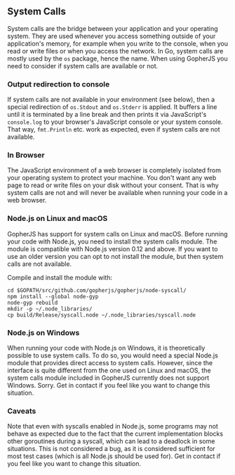 System Calls
------------

System calls are the bridge between your application and your operating system. They are used whenever you access something outside of your application's memory, for example when you write to the console, when you read or write files or when you access the network. In Go, system calls are mostly used by the `os` package, hence the name. When using GopherJS you need to consider if system calls are available or not.

### Output redirection to console

If system calls are not available in your environment (see below), then a special redirection of `os.Stdout` and `os.Stderr` is applied. It buffers a line until it is terminated by a line break and then prints it via JavaScript's `console.log` to your browser's JavaScript console or your system console. That way, `fmt.Println` etc. work as expected, even if system calls are not available.

### In Browser

The JavaScript environment of a web browser is completely isolated from your operating system to protect your machine. You don't want any web page to read or write files on your disk without your consent. That is why system calls are not and will never be available when running your code in a web browser.

### Node.js on Linux and macOS

GopherJS has support for system calls on Linux and macOS. Before running your code with Node.js, you need to install the system calls module. The module is compatible with Node.js version 0.12 and above. If you want to use an older version you can opt to not install the module, but then system calls are not available.

Compile and install the module with:

```
cd $GOPATH/src/github.com/gopherjs/gopherjs/node-syscall/
npm install --global node-gyp
node-gyp rebuild
mkdir -p ~/.node_libraries/
cp build/Release/syscall.node ~/.node_libraries/syscall.node
```

### Node.js on Windows

When running your code with Node.js on Windows, it is theoretically possible to use system calls. To do so, you would need a special Node.js module that provides direct access to system calls. However, since the interface is quite different from the one used on Linux and macOS, the system calls module included in GopherJS currently does not support Windows. Sorry. Get in contact if you feel like you want to change this situation.

### Caveats

Note that even with syscalls enabled in Node.js, some programs may not behave as expected due to the fact that the current implementation blocks other goroutines during a syscall, which can lead to a deadlock in some situations. This is not considered a bug, as it is considered sufficient for most test cases (which is all Node.js should be used for). Get in contact if you feel like you want to change this situation.
